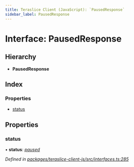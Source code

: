 ```yaml
---
title: Teraslice Client (JavaScript): `PausedResponse`
sidebar_label: PausedResponse
---
```


# Interface: PausedResponse

## Hierarchy

* **PausedResponse**

## Index

### Properties

* [status](pausedresponse.md#status)

## Properties

###  status

• **status**: *[paused](../enums/executionstatus.md#paused)*

*Defined in [packages/teraslice-client-js/src/interfaces.ts:285](https://github.com/terascope/teraslice/blob/653cf7530/packages/teraslice-client-js/src/interfaces.ts#L285)*
